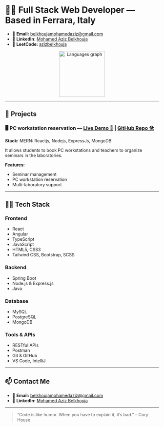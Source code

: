 # 👨‍💻 **Full Stack Web Developer — Based in Ferrara, Italy**

- 📧 **Email:** [belkhoujamohamedaziz@gmail.com](mailto:belkhoujamohamedaziz@gmail.com)  
- 💼 **LinkedIn:** [Mohamed Aziz Belkhouja](https://www.linkedin.com/in/mohamed-aziz-belkhouja/)  
- 🧩 **LeetCode:** [azizbelkhouja](https://leetcode.com/azizbelkhouja/)

<div align="center">
  <img src="https://github-readme-stats.vercel.app/api/top-langs?username=azizbelkhouja&layout=compact&langs_count=6&theme=dracula&hide_border=false" height="150" alt="Languages graph" />
</div>

---

## 🚀 Projects

### 🖥️ **PC workstation reservation** — [Live Demo 🔗](https://campuslab-live.onrender.com/) | [GitHub Repo 🛠️](https://github.com/azizbelkhouja/CampusLab)
**Stack:** MERN: Reactjs, Nodejs, ExpressJs, MongoDB

It allows students to book PC workstations and teachers to organize seminars in the laboratories.

**Features:**  
- Seminar management
- PC workstation reservation  
- Multi-laboratory support  

---

## 🧑‍💻 Tech Stack

### Frontend
- React
- Angular
- TypeScript
- JavaScript
- HTML5, CSS3
- Tailwind CSS, Bootstrap, SCSS

### Backend
- Spring Boot
- Node.js & Express.js
- Java

### Database
- MySQL
- PostgreSQL
- MongoDB

### Tools & APIs
- RESTful APIs
- Postman
- Git & GitHub
- VS Code, IntelliJ

---
<!--
## 🚀 Projects

### 🛒 E-Commerce Platform [🔗](https://your-ecommerce-demo-link.com)
**Stack:** React (TypeScript), Spring Boot, MySQL, Tailwind  
A full-featured web app for browsing and ordering Italian gourmet products. Includes:
- Product catalog, wishlist, shopping cart
- Role-based access (public, users, admins)
- Promotions, discounts, and multilingual support
- ...

---
-->

## 📫 Contact Me

- 📧 **Email:** [belkhoujamohamedaziz@gmail.com](mailto:belkhoujamohamedaziz@gmail.com)
- 💼 **LinkedIn:** [Mohamed Aziz Belkhouja](https://www.linkedin.com/in/mohamed-aziz-belkhouja/)

---

> “Code is like humor. When you have to explain it, it’s bad.” – Cory House
